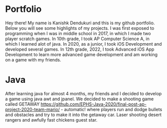 # Portfolio

Hey there! My name is Kanishk Dendukuri and this is my github portfolio. Below you will see some highlights of my projects. I was first exposed to programming when I was in middle school in 2017, in which I made two player scratch games. In 10th grade, I took AP Computer Science A, in which I learned alot of java. In 2020, as a junior, I took iOS Development and developed several games. In 12th grade, 2022, I took Advanced iOS App Development to learn more advanced game development and am working on a game with my friends.


# Java
After learning java for almost 4 months, my friends and I decided to develop a game using java awt and jpanel. We decided to make a shooting game called GETAWAY https://github.com/EPHS-Java-2020/final-post-ap-project-2020-team-mario/ - automatic! where players run and dodge bullets and obstacles and try to make it into the getaway car. Laser shooting desert rangers and awfully fast chickens guest star.

